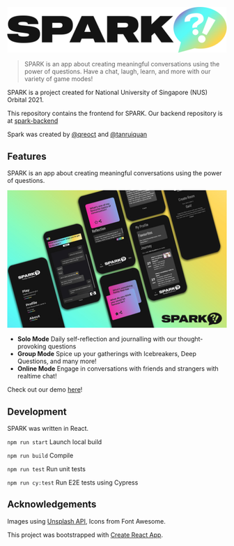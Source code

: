 ![pic](src/assets/Logo_holo.svg)

>SPARK is an app about creating meaningful conversations using the power of questions. Have a chat, laugh, learn, and more with our variety of game modes!

SPARK is a project created for National University of Singapore (NUS) Orbital 2021.

This repository contains the frontend for SPARK. Our backend repository is at [spark-backend](https://github.com/tanruiquan/spark-backend)

Spark was created by [@qreoct](https://github.com/qreoct) and [@tanruiquan](https:github.com/tanruiquan)

## Features

SPARK is an app about creating meaningful conversations using the power of questions. 

![screenshot](.github/img.jpg)

- **Solo Mode** Daily self-reflection and journalling with our thought-provoking questions
- **Group Mode** Spice up your gatherings with Icebreakers, Deep Questions, and many more!
- **Online Mode** Engage in conversations with friends and strangers with realtime chat! 

Check out our demo [here](https://sparkorbital.herokuapp.com)!

## Development

SPARK was written in React.

`npm run start` Launch local build

`npm run build` Compile

`npm run test` Run unit tests

`npm run cy:test` Run E2E tests using Cypress

## Acknowledgements

Images using [Unsplash API](https://unsplash.com/developers), Icons from Font Awesome.

This project was bootstrapped with [Create React App](https://github.com/facebook/create-react-app).

